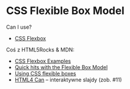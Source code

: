 # CSS Flexible Box Model

Can I use?

* [CSS Flexbox](http://caniuse.com/flexbox)

Coś z HTML5Rocks & MDN:

* [CSS Flexbox Examples](http://umaar.github.com/css-flexbox-demo/)
* [Quick hits with the Flexible Box Model](http://www.html5rocks.com/en/tutorials/flexbox/quick/)
* [Using CSS flexible boxes](https://developer.mozilla.org/en-US/docs/CSS/Using_CSS_flexible_boxes)
* [HTML4 Can](http://www.htmlfivecan.com/) – interaktywne slajdy (zob. \#11)
